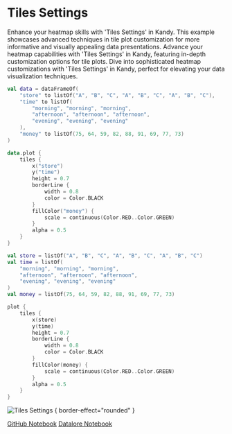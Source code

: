 # Tiles Settings

<web-summary>
Enhance your heatmap skills with 'Tiles Settings' in Kandy.
This example showcases advanced techniques in tile plot customization for more informative and visually appealing data presentations.
</web-summary>

<card-summary>
Advance your heatmap capabilities with 'Tiles Settings' in Kandy, featuring in-depth customization options for tile plots.
</card-summary>

<link-summary>
Dive into sophisticated heatmap customizations with 'Tiles Settings' in Kandy, perfect for elevating your data visualization techniques.
</link-summary>


<!---IMPORT org.jetbrains.kotlinx.kandy.letsplot.samples.Tiles-->

<!---FUN tiles_settings-->
<tabs>
<tab title="Dataframe">

```kotlin
val data = dataFrameOf(
    "store" to listOf("A", "B", "C", "A", "B", "C", "A", "B", "C"),
    "time" to listOf(
        "morning", "morning", "morning",
        "afternoon", "afternoon", "afternoon",
        "evening", "evening", "evening"
    ),
    "money" to listOf(75, 64, 59, 82, 88, 91, 69, 77, 73)
)

data.plot {
    tiles {
        x("store")
        y("time")
        height = 0.7
        borderLine {
            width = 0.8
            color = Color.BLACK
        }
        fillColor("money") {
            scale = continuous(Color.RED..Color.GREEN)
        }
        alpha = 0.5
    }
}
```

</tab>
<tab title="Collections">

```kotlin
val store = listOf("A", "B", "C", "A", "B", "C", "A", "B", "C")
val time = listOf(
    "morning", "morning", "morning",
    "afternoon", "afternoon", "afternoon",
    "evening", "evening", "evening"
)
val money = listOf(75, 64, 59, 82, 88, 91, 69, 77, 73)

plot {
    tiles {
        x(store)
        y(time)
        height = 0.7
        borderLine {
            width = 0.8
            color = Color.BLACK
        }
        fillColor(money) {
            scale = continuous(Color.RED..Color.GREEN)
        }
        alpha = 0.5
    }
}
```

</tab></tabs>
<!---END-->

![Tiles Settings](tiles_settings.svg) { border-effect="rounded" }

<seealso style="cards">
       <category ref="example-ktnb">
           <a href="https://github.com/Kotlin/kandy/blob/main/examples/notebooks/lets-plot/samples/tiles/tiles_settings.ipynb" summary="View the notebook on our GitHub repository">GitHub Notebook</a>
           <a href="https://datalore.jetbrains.com/report/static/KQKedA4jDrKu63O53gEN0z/oL9KrIPXv0nJPfp62Yrv26" summary="Experiment with this example on Datalore">Datalore Notebook</a>
       </category>
</seealso>
